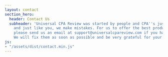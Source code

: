 ```yaml
---
layout: contact
section_hero:
  header: Contact Us
  subheader: 'Universal CPA Review was started by people and CPA''s just like you,
    and just like you, we make mistakes. For us to offer the best product possible,
    please send us an email at support@universalcpareview.com if you have any problems.
    We will fix them as soon as possible and be very grateful for your help! '
js:
- "/assets/dist/contact.min.js"
---
```

